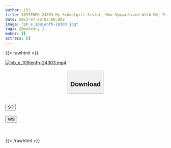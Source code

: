 ```yaml
---
author: j91
title: 109IENFH-24303 My Schoolgirl Sister, Who Sympathized With Me, Promised Me, I’ll Just Rub You. Raw Insertion Null! Huh? Is It In? Kaede Hiiragi
date: 2023-07-26T02:00:00Z
image: "pb_e_109ienfh-24303.jpg"
tags: [Amateur, ]
maker: []
actress: []
---
```



{{< rawhtml >}}

<div class="video" data-videoid="myjx4QOM34FGLR">
    <a href="javascript:;">
        <img src="https://my.j91.asia/posts/pb_e_109ienfh-24303/pb_e_109ienfh-24303.jpg" width="WIDTH" height="HEIGHT" alt="pb_e_109ienfh-24303.mp4" loading="lazy">
    </a>
</div>

<script type="text/javascript" src="https://j91.asia/asset/on-demand-st.js"></script>

<br>
  <link rel="stylesheet" href="https://j91.asia/asset/bs5.css">
  
  <center>
  <button class="btn btn-primary" type="button" data-bs-toggle="collapse" data-bs-target=".multi-collapse" aria-expanded="false" aria-controls="multiCollapseExample1 multiCollapseExample2"><h2>Download</h2></button></center>
</p>
<div class="row">
  <div class="col">
    <div class="collapse multi-collapse" id="multiCollapseExample1">
      <div class="card card-body">
	      	      <br>
<div class="buttons">  
<a href="https://streamtape.to/v/myjx4QOM34FGLR"><button class="btn-hover color-3"><i class="fa fa-download"></i> ST</button></a></div>
    </div>
  </div>
</div>
  <div class="col">
    <div class="collapse multi-collapse" id="multiCollapseExample2">
      <div class="card card-body">
	      <br>
<div class="buttons">
    <a href="https://wolfstream.tv/j0thmm94on85.html"><button class="btn-hover color-9"><i class="fa fa-download"></i> WS</button></a></div>
<br><br>
      </div>
    </div>
  </div>
</div>

{{< /rawhtml >}}